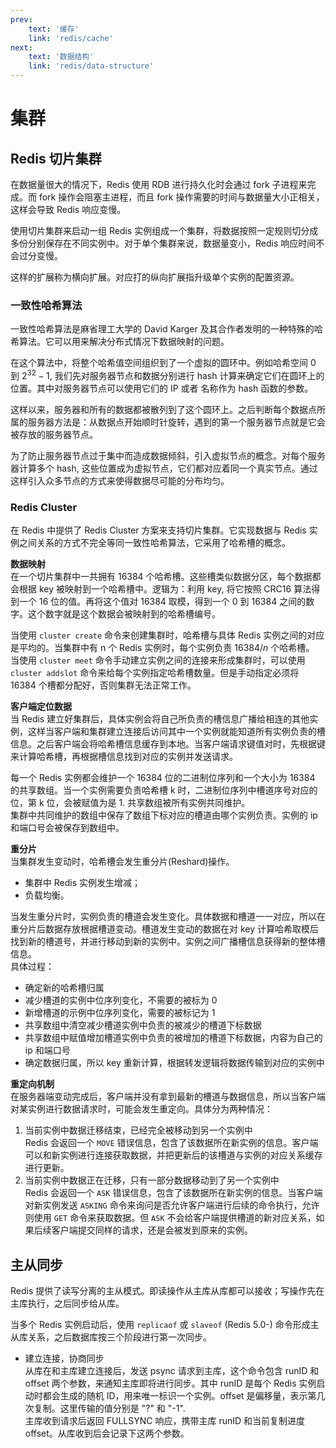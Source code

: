 ```yaml
---
prev:
    text: '缓存'
    link: 'redis/cache'
next:
    text: '数据结构'
    link: 'redis/data-structure'
---
```



# 集群
## Redis 切片集群 <Badge text="Redis 3.0+"/>
在数据量很大的情况下，Redis 使用 RDB 进行持久化时会通过 fork 子进程来完成。而 fork 操作会阻塞主进程，而且 fork 操作需要的时间与数据量大小正相关，这样会导致 Redis 响应变慢。  

使用切片集群来启动一组 Redis 实例组成一个集群，将数据按照一定规则切分成多份分别保存在不同实例中。对于单个集群来说，数据量变小，Redis 响应时间不会过分变慢。  

这样的扩展称为横向扩展。对应打的纵向扩展指升级单个实例的配置资源。  

### 一致性哈希算法
一致性哈希算法是麻省理工大学的 David Karger 及其合作者发明的一种特殊的哈希算法。它可以用来解决分布式情况下数据映射的问题。  

在这个算法中，将整个哈希值空间组织到了一个虚拟的圆环中。例如哈希空间 $0$ 到 $2^{32}-1$, 我们先对服务器节点和数据分别进行 hash 计算来确定它们在圆环上的位置。其中对服务器节点可以使用它们的 IP 或者 名称作为 hash 函数的参数。  

这样以来，服务器和所有的数据都被散列到了这个圆环上。之后判断每个数据点所属的服务器方法是：从数据点开始顺时针旋转，遇到的第一个服务器节点就是它会被存放的服务器节点。  

为了防止服务器节点过于集中而造成数据倾斜，引入虚拟节点的概念。对每个服务器计算多个 hash, 这些位置成为虚拟节点，它们都对应着同一个真实节点。通过这样引入众多节点的方式来使得数据尽可能的分布均匀。

### Redis Cluster
在 Redis 中提供了 Redis Cluster 方案来支持切片集群。它实现数据与 Redis 实例之间关系的方式不完全等同一致性哈希算法，它采用了哈希槽的概念。  

**数据映射**  
在一个切片集群中一共拥有 16384 个哈希槽。这些槽类似数据分区，每个数据都会根据 key 被映射到一个哈希槽中。逻辑为：利用 key, 将它按照 CRC16 算法得到一个 16 位的值。再将这个值对 16384 取模，得到一个 0 到 16384 之间的数字。这个数字就是这个数据会被映射到的哈希槽编号。  

当使用 `cluster create` 命令来创建集群时，哈希槽与具体 Redis 实例之间的对应是平均的。当集群中有 n 个 Redis 实例时，每个实例负责 $16384/n$ 个哈希槽。  
当使用 `cluster meet` 命令手动建立实例之间的连接来形成集群时，可以使用 `cluster addslot` 命令来给每个实例指定哈希槽数量。但是手动指定必须将 16384 个槽都分配好，否则集群无法正常工作。  

**客户端定位数据**  
当 Redis 建立好集群后，具体实例会将自己所负责的槽信息广播给相连的其他实例，这样当客户端和集群建立连接后访问其中一个实例就能知道所有实例负责的槽信息。之后客户端会将哈希槽信息缓存到本地。当客户端请求键值对时，先根据键来计算哈希槽，再根据槽信息找到对应的实例并发送请求。  

每一个 Redis 实例都会维护一个 16384 位的二进制位序列和一个大小为 16384 的共享数组。当一个实例需要负责哈希槽 k 时，二进制位序列中槽道序号对应的位，第 k 位，会被赋值为是 1. 共享数组被所有实例共同维护。  
集群中共同维护的数组中保存了数组下标对应的槽道由哪个实例负责。实例的 ip 和端口号会被保存到数组中。  

**重分片**  
当集群发生变动时，哈希槽会发生重分片(Reshard)操作。  
+ 集群中 Redis 实例发生增减；
+ 负载均衡。
  
当发生重分片时，实例负责的槽道会发生变化。具体数据和槽道一一对应，所以在重分片后数据存放根据槽道变动。槽道发生变动的数据在对 key 计算哈希取模后找到新的槽道号，并进行移动到新的实例中。实例之间广播槽信息获得新的整体槽信息。  
具体过程：  
+ 确定新的哈希槽归属
+ 减少槽道的实例中位序列变化，不需要的被标为 0
+ 新增槽道的示例中位序列变化，需要的被标记为 1
+ 共享数组中清空减少槽道实例中负责的被减少的槽道下标数据
+ 共享数组中赋值增加槽道实例中负责的被增加的槽道下标数据，内容为自己的 ip 和端口号
+ 确定数据归属，所以 key 重新计算，根据转发逻辑将数据传输到对应的实例中

**重定向机制**  
在服务器端变动完成后，客户端并没有拿到最新的槽道与数据信息，所以当客户端对某实例进行数据请求时，可能会发生重定向。具体分为两种情况：  
1. 当前实例中数据迁移结束，已经完全被移动到另一个实例中  
   Redis 会返回一个 `MOVE` 错误信息，包含了该数据所在新实例的信息。客户端可以和新实例进行连接获取数据，并把更新后的该槽道与实例的对应关系缓存进行更新。  
2. 当前实例中数据正在迁移，只有一部分数据移动到了另一个实例中  
   Redis 会返回一个 `ASK` 错误信息，包含了该数据所在新实例的信息。当客户端对新实例发送 `ASKING` 命令来询问是否允许客户端进行后续的命令执行，允许则使用 `GET` 命令来获取数据。但 `ASK` 不会给客户端提供槽道的新对应关系，如果后续客户端提交同样的请求，还是会被发到原来的实例。  

## 主从同步
Redis 提供了读写分离的主从模式。即读操作从主库从库都可以接收；写操作先在主库执行，之后同步给从库。  

当多个 Redis 实例启动后，使用 `replicaof` 或 `slaveof` (Redis 5.0-) 命令形成主从库关系，之后数据库按三个阶段进行第一次同步。  
+ 建立连接，协商同步  
  从库在和主库建立连接后，发送 psync 请求到主库，这个命令包含 runID 和 offset 两个参数，来通知主库即将进行同步。其中 runID 是每个 Redis 实例启动时都会生成的随机 ID，用来唯一标识一个实例。offset 是偏移量，表示第几次复制。这里传输的值分别是 "?" 和 "-1".   
  主库收到请求后返回 FULLSYNC 响应，携带主库 runID 和当前复制进度 offset。从库收到后会记录下这两个参数。  
  